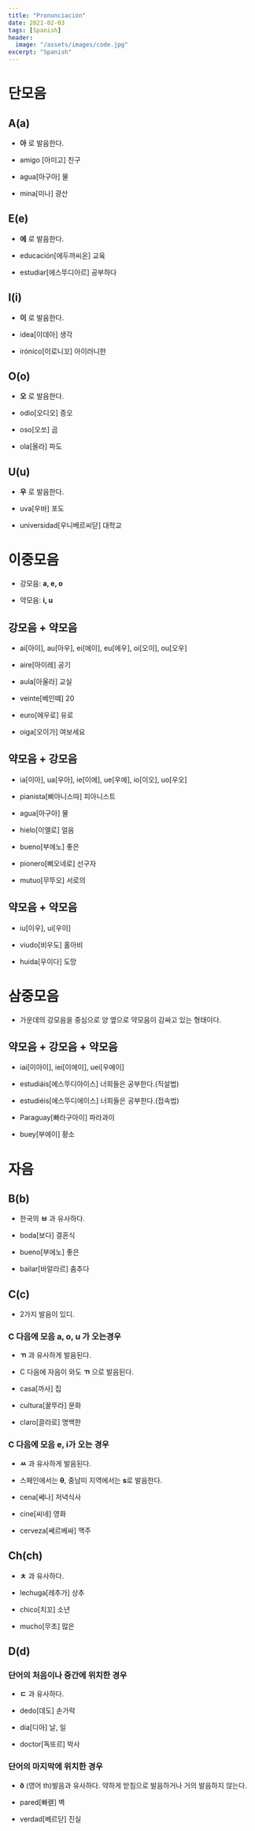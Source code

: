 ```yaml
---
title: "Pronunciación"
date: 2021-02-03
tags: [Spanish]
header:
  image: "/assets/images/code.jpg"
excerpt: "Spanish"
---
```


# 단모음

## A(a)

* **아** 로 발음한다.

* amigo [아미고] 친구

* agua[아구아] 물

* mina[미나] 광산



## E(e)

* **에** 로 발음한다.

* educación[에두까씨온] 교육

* estudiar[에스뚜디아르] 공부하다



## I(i)

* **이** 로 발음한다.

* idea[이데아] 생각

* irónico[이로니꼬] 아이러니한



## O(o)

* **오** 로 발음한다.

* odio[오디오] 증오

* oso[오쏘] 곰

* ola[올라] 파도



## U(u)

* **우** 로 발음한다.

* uva[우바] 포도

* universidad[우니베르씨닫] 대학교

                                                                

# 이중모음

* 강모음: **a, e, o**

* 약모음: **i, u**



## 강모음 + 약모음

* ai[아이], au[아우], ei[에이], eu[에우], oi[오이], ou[오우]

* aire[아이레] 공기

* aula[아울라] 교실

* veinte[베인떼] 20

* euro[에우로] 유로

* oiga[오이가] 여보세요



## 약모음 + 강모음

* ia[이아], ua[우아], ie[이에], ue[우에], io[이오], uo[우오]

* pianista[삐아니스따] 피아니스트

* agua[아구아] 물

* hielo[이엘로] 얼음

* bueno[부에노] 좋은

* pionero[삐오네로] 선구자

* mutuo[무뚜오] 서로의



## 약모음 + 약모음

* iu[이우], ui[우이]

* viudo[비우도] 홀아비

* huida[우이다] 도망



# 삼중모음

* 가운데의 강모음을 중심으로 양 옆으로 약모음이 감싸고 있는 형태이다.



## 약모음 + 강모음 + 약모음

* iai[이아이], iei[이에이], uei[우에이]

* estudiáis[에스뚜디아이스] 너희들은 공부한다.(직설법)

* estudiéis[에스뚜디에이스] 너희들은 공부한다.(접속법)

* Paraguay[빠라구아이] 파라과이

* buey[부에이] 황소



# 자음



## B(b)

* 한국의 **ㅂ** 과 유사하다.

* boda[보다] 결혼식

* bueno[부에노] 좋은

* bailar[바알라르] 춤추다



## C(c)

* 2가지 발음이 있디.



### C 다음에 모음 a, o, u 가 오는경우

* **ㄲ** 과 유사하게 발음된다.

* C 다음에 자음이 와도 **ㄲ** 으로 발음된다.

* casa[까사] 집

* cultura[꿀뚜라] 문화

* claro[끌라로] 명백한



### C 다음에 모음 e, i가 오는 경우

* **ㅆ** 과 유사하게 발음된다.

* 스페인에서는 **θ**, 중남미 지역에서는 **s**로 발음한다.

* cena[쎄나] 저녁식사

* cine[씨네] 영화

* cerveza[쎄르베싸] 맥주



## Ch(ch)

* **ㅊ** 과 유사하다.

* lechuga[레추가] 상추

* chico[치꼬] 소년

* mucho[무초] 많은



## D(d)



### 단어의 처음이나 중간에 위치한 경우

* **ㄷ** 과 유사하다.

* dedo[데도] 손가락

* día[디아] 날, 일

* doctor[독또르] 박사



### 단어의 마지막에 위치한 경우

* **ð** (영어 th)발음과 유사하다. 약하게 받침으로 발음하거나 거의 발음하지 않는다.

* pared[빠렏] 벽

* verdad[베르닫] 진실
